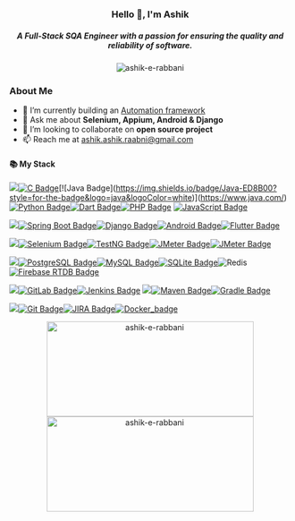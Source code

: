 <h3 align="center">Hello 👋, I'm Ashik</h3>
<h5 align="center">A Full-Stack SQA Engineer with a passion for ensuring the quality and reliability of software.</h5>

<p align="center"> <img src="https://komarev.com/ghpvc/?username=ashik-e-rabbani&label=Profile%20views&color=0e75b6&style=flat" alt="ashik-e-rabbani" /> </p>


### About Me
- 🔭 I’m currently building an [Automation framework](https://github.com/ashik-e-rabbani/Web-automation-with-selenium)
- 💬 Ask me about **Selenium, Appium, Android & Django**
- 👯 I’m looking to collaborate on **open source project**
- 📫 Reach me at [ashik.ashik.raabni@gmail.com](mailto:ashik.ashik.raabni@gmail.com)

<h4 align="left">📚 My Stack</h4>


<img src="https://img.shields.io/badge/Languages-424242?style=for-the-badge&logoColor=FFFFFF">[![C Badge](https://img.shields.io/badge/C-00599C?style=for-the-badge&logo=c&logoColor=white)](https://en.wikipedia.org/wiki/C_(programming_language))[![Java Badge](https://img.shields.io/badge/Java-ED8B00?style=for-the-badge&logo=java&logoColor=white)](https://www.java.com/)[![Python Badge](https://img.shields.io/badge/Python-3776AB?style=for-the-badge&logo=python&logoColor=white)](https://www.python.org/)[![Dart Badge](https://img.shields.io/badge/Dart-0175C2?style=for-the-badge&logo=dart&logoColor=white)](https://dart.dev/)[![PHP Badge](https://img.shields.io/badge/PHP-777BB4?style=for-the-badge&logo=php&logoColor=white)](https://www.php.net/) [![JavaScript Badge](https://img.shields.io/badge/JavaScript-F7DF1E?style=for-the-badge&logo=javascript&logoColor=black)](https://developer.mozilla.org/en-US/docs/Web/JavaScript)

<img src="https://img.shields.io/badge/Frameworks-424242?style=for-the-badge&logoColor=FFFFFF">[![Spring Boot Badge](https://img.shields.io/badge/Spring_Boot-6DB33F?style=for-the-badge&logo=spring&logoColor=white)](https://spring.io/projects/spring-boot)[![Django Badge](https://img.shields.io/badge/Django-092E20?style=for-the-badge&logo=django&logoColor=white)](https://www.djangoproject.com/)[![Android Badge](https://img.shields.io/badge/Android-3DDC84?style=for-the-badge&logo=android&logoColor=white)](https://developer.android.com/)[![Flutter Badge](https://img.shields.io/badge/Flutter-02569B?style=for-the-badge&logo=flutter&logoColor=white)](https://flutter.dev/)

<img src="https://img.shields.io/badge/Automation-424242?style=for-the-badge&logoColor=FFFFFF">[![Selenium Badge](https://img.shields.io/badge/Selenium-43B02A?style=for-the-badge&logo=selenium&logoColor=white)](https://www.selenium.dev/)[![TestNG Badge](https://img.shields.io/badge/TestNG-007ACC?style=for-the-badge&logo=testng&logoColor=white)](https://testng.org/)[![JMeter Badge](https://img.shields.io/badge/JMeter-D22128?style=for-the-badge&logo=apache-jmeter&logoColor=white)](https://jmeter.apache.org)[![JMeter Badge](https://img.shields.io/badge/Postman-FF6C37?style=for-the-badge&logo=Postman&logoColor=white)](https://jmeter.apache.org/)


<img src="https://img.shields.io/badge/Databases-424242?style=for-the-badge&logoColor=FFFFFF">[![PostgreSQL Badge](https://img.shields.io/badge/PostgreSQL-4169E1?style=for-the-badge&logo=postgresql&logoColor=white)](https://www.postgresql.org/)[![MySQL Badge](https://img.shields.io/badge/MySQL-4479A1?style=for-the-badge&logo=mysql&logoColor=white)](https://www.mysql.com/)[![SQLite Badge](https://img.shields.io/badge/SQLite-003B57?style=for-the-badge&logo=sqlite&logoColor=white)](https://www.sqlite.org/)![Redis](https://img.shields.io/badge/redis-CC0000.svg?&style=for-the-badge&logo=redis&logoColor=white)[![Firebase RTDB Badge](https://img.shields.io/badge/Firebase_RTD-FFCA28?style=for-the-badge&logo=firebase&logoColor=black)](https://firebase.google.com/docs/database)




<img src="https://img.shields.io/badge/CI CD-424242?style=for-the-badge&logoColor=FFFFFF">[![GitLab Badge](https://img.shields.io/badge/GitLab-FCA121?style=for-the-badge&logo=gitlab&logoColor=black)](https://about.gitlab.com/)[![Jenkins Badge](https://img.shields.io/badge/Jenkins-D24939?style=for-the-badge&logo=jenkins&logoColor=white)](https://www.jenkins.io/) <img src="https://img.shields.io/badge/Build Tools-424242?style=for-the-badge&logoColor=FFFFFF">[![Maven Badge](https://img.shields.io/badge/Maven-C71A36?style=for-the-badge&logo=apache-maven&logoColor=white)](https://maven.apache.org/)[![Gradle Badge](https://img.shields.io/badge/Gradle-02303A?style=for-the-badge&logo=gradle&logoColor=white)](https://gradle.org/)


<img src="https://img.shields.io/badge/Tools-424242?style=for-the-badge&logoColor=FFFFFF">[![Git Badge](https://img.shields.io/badge/Git-F05032?style=for-the-badge&logo=git&logoColor=white)](https://git-scm.com/)[![JIRA Badge](https://img.shields.io/badge/JIRA-0052CC?style=for-the-badge&logo=jira&logoColor=white)](https://www.atlassian.com/software/jira)[![Docker_badge](https://img.shields.io/badge/Docker-2CA5E0?style=for-the-badge&logo=docker&logoColor=white)](https://www.atlassian.com/software/jira)
 

</p>

<p align="center">
  <img src="https://github-readme-stats.vercel.app/api?username=ashik-e-rabbani&show_icons=true&locale=en" alt="ashik-e-rabbani" width="370" height="170"/>
  <img src="https://github-readme-streak-stats.herokuapp.com/?user=ashik-e-rabbani" alt="ashik-e-rabbani" width="370" height="170"/>
</p>


